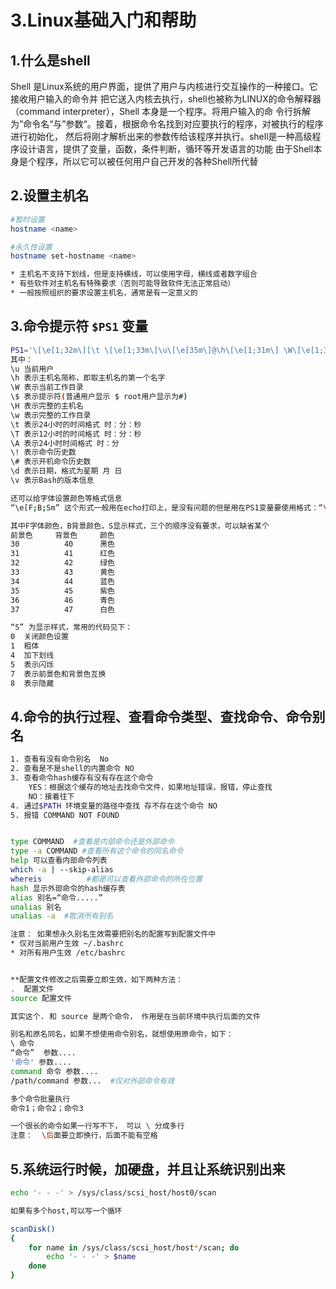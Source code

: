 # 3.Linux基础入门和帮助


## 1.什么是shell
Shell 是Linux系统的用户界面，提供了用户与内核进行交互操作的一种接口。它接收用户输入的命令并
把它送入内核去执行，shell也被称为LINUX的命令解释器（command interpreter），Shell 本身是一个程序。将用户输入的命
令行拆解为”命令名“与”参数“。接着，根据命令名找到对应要执行的程序，对被执行的程序进行初始化，
然后将刚才解析出来的参数传给该程序并执行。shell是一种高级程序设计语言，提供了变量，函数，条件判断，循环等开发语言的功能
由于Shell本身是个程序，所以它可以被任何用户自己开发的各种Shell所代替

## 2.设置主机名

```bash
#暂时设置
hostname <name>

#永久性设置
hostname set-hostname <name>

* 主机名不支持下划线，但是支持横线，可以使用字母，横线或者数字组合
* 有些软件对主机名有特殊要求（否则可能导致软件无法正常启动）
* 一般按照组织的要求设置主机名，通常是有一定意义的
```

## 3.命令提示符 `$PS1` 变量
```bash
PS1='\[\e[1;32m\][\t \[\e[1;33m\]\u\[\e[35m\]@\h\[\e[1;31m\] \W\[\e[1;32m\]]\[\e[0m\]$'
其中： 
\u 当前用户
\h 表示主机名简称，即取主机名的第一个名字
\W 表示当前工作目录 
\$ 表示提示符(普通用户显示 $ root用户显示为#)
\H 表示完整的主机名
\w 表示完整的工作目录
\t 表示24小时的时间格式 时：分：秒
\T 表示12小时的时间格式 时：分：秒
\A 表示24小时时间格式 时：分
\! 表示命令历史数
\# 表示开机命令历史数
\d 表示日期，格式为星期 月 日
\v 表示Bash的版本信息

还可以给字体设置颜色等格式信息
“\e[F;B;Sm” 这个形式一般用在echo打印上，是没有问题的但是用在PS1变量要使用格式：“\[\e[F;B;Sm\]”

其中F字体颜色，B背景颜色，S显示样式，三个的顺序没有要求，可以缺省某个
前景色		背景色		颜色
30			40		黑色
31			41		红色
32			42		绿色
33			43		黄色
34			44		蓝色
35			45		紫色
36			46		青色
37			47		白色

“S” 为显示样式，常用的代码见下：
0  关闭颜色设置
1  粗体
4  加下划线
5  表示闪烁
7  表示前景色和背景色互换
8  表示隐藏

```

## 4.命令的执行过程、查看命令类型、查找命令、命令别名

```bash
1. 查看有没有命令别名  No
2. 查看是不是shell的内置命令 NO
3. 查看命令hash缓存有没有存在这个命令
    YES：根据这个缓存的地址去找命令文件，如果地址错误，报错，停止查找
    NO：接着往下
4. 通过$PATH 环境变量的路径中查找 存不存在这个命令 NO
5. 报错 COMMAND NOT FOUND


type COMMAND  #查看是内部命令还是外部命令
type -a COMMAND #查看所有这个命令的同名命令
help 可以查看内部命令列表
which -a | --skip-alias 
whereis          #都是可以查看外部命令的所在位置
hash 显示外部命令的hash缓存表
alias 别名=“命令.....”
unalias 别名
unalias -a  #取消所有别名

注意： 如果想永久别名生效需要把别名的配置写到配置文件中
* 仅对当前用户生效 ~/.bashrc
* 对所有用户生效 /etc/bashrc


**配置文件修改之后需要立即生效，如下两种方法：
.  配置文件
source 配置文件

其实这个. 和 source 是两个命令， 作用是在当前环境中执行后面的文件

别名和原名同名，如果不想使用命令别名，就想使用原命令，如下：
\ 命令
“命令”  参数....
'命令' 参数....
command 命令 参数....
/path/command 参数...  #仅对外部命令有效

多个命令批量执行
命令1；命令2；命令3

一个很长的命令如果一行写不下， 可以 \ 分成多行
注意：  \后面要立即换行，后面不能有空格

```

## 5.系统运行时候，加硬盘，并且让系统识别出来
```bash
echo '- - -' > /sys/class/scsi_host/host0/scan

如果有多个host,可以写一个循环

scanDisk() 
{
    for name in /sys/class/scsi_host/host*/scan; do
        echo '- - -' > $name
    done
}

```
